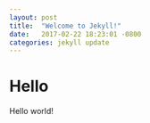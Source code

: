 ```yaml
---
layout: post
title:  "Welcome to Jekyll!"
date:   2017-02-22 18:23:01 -0800
categories: jekyll update
---
```

# Hello


Hello world!
